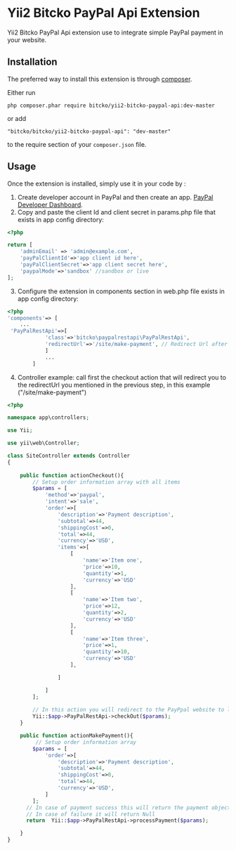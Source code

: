 Yii2 Bitcko PayPal Api Extension
=========================================
Yii2 Bitcko  PayPal Api extension  use to integrate simple PayPal payment in your website.

Installation
------------

The preferred way to install this extension is through [composer](http://getcomposer.org/download/).

Either run

```
php composer.phar require bitcko/yii2-bitcko-paypal-api:dev-master

```

or add

```
"bitcko/bitcko/yii2-bitcko-paypal-api": "dev-master"
```

to the require section of your `composer.json` file.


Usage
-----

Once the extension is installed, simply use it in your code by  :

1. Create developer account in PayPal and then create an app.  [PayPal Developer Dashboard](https://developer.paypal.com/).
2. Copy and paste the client Id and client secret in params.php file that exists in app config directory:
```php
<?php

return [
    'adminEmail' => 'admin@example.com',
    'payPalClientId'=>'app client id here',
    'payPalClientSecret'=>'app client secret here',
    'paypalMode'=>'sandbox' //sandbox or live
];


```
3. Configure the extension  in components section in web.php file exists in app config directory: 

```php
<?php
'components'=> [
    ...
 'PayPalRestApi'=>[
            'class'=>'bitcko\paypalrestapi\PayPalRestApi',
            'redirectUrl'=>'/site/make-payment', // Redirect Url after payment
            ]
            ...
        ]

```
4. Controller example:
       call first the checkout action that will redirect you to the redirectUrl you mentioned in the previous step,
       in this example ("/site/make-payment")

```php
<?php

namespace app\controllers;

use Yii;

use yii\web\Controller;

class SiteController extends Controller
{
   
    public function actionCheckout(){
        // Setup order information array with all items
        $params = [
            'method'=>'paypal',
            'intent'=>'sale',
            'order'=>[
                'description'=>'Payment description',
                'subtotal'=>44,
                'shippingCost'=>0,
                'total'=>44,
                'currency'=>'USD',
                'items'=>[
                    [
                        'name'=>'Item one',
                        'price'=>10,
                        'quantity'=>1,
                        'currency'=>'USD'
                    ],
                    [
                        'name'=>'Item two',
                        'price'=>12,
                        'quantity'=>2,
                        'currency'=>'USD'
                    ],
                    [
                        'name'=>'Item three',
                        'price'=>1,
                        'quantity'=>10,
                        'currency'=>'USD'
                    ],

                ]

            ]
        ];
        
        // In this action you will redirect to the PayPpal website to login with you buyer account and complete the payment
        Yii::$app->PayPalRestApi->checkOut($params);
    }

    public function actionMakePayment(){
         // Setup order information array 
        $params = [
            'order'=>[
                'description'=>'Payment description',
                'subtotal'=>44,
                'shippingCost'=>0,
                'total'=>44,
                'currency'=>'USD',
            ]
        ];
      // In case of payment success this will return the payment object that contains all information about the order
      // In case of failure it will return Null
      return  Yii::$app->PayPalRestApi->processPayment($params);

    }
}


```



